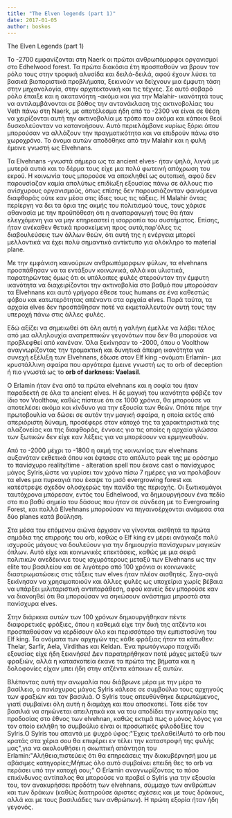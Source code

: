```yaml
---
title: "The Elven legends (part 1)"
date: 2017-01-05
author: boskos
---
```


The Elven Legends (part 1)  


Το -2700 εμφανίζονται στη Naerk οι πρώτοι ανθρωπόμορφοι οργανισμοί στο
Edhelwood forest. Τα πρώτα διακόσια έτη προσπαθούν να βρουν τον ρόλο τους στην
τροφική αλυσίδα και δειλά-δειλά, αφού έχουν λύσει τα βασικά βιοποριστικά
προβλήματα, ξεκινούν να δείχνουν μια έμφυτη τάση στην μηχανολογία, στην
αρχιτεκτονική και τις τέχνες. Σε αυτό σοβαρό ρόλο έπαιξε και η ακατανόητη
-ακόμα και για την Malahir- ικανότητά τους να αντιλαμβάνονται σε βάθος την
αντανάκλαση της ακτινοβολίας του Veth πάνω στη Naerk, με αποτέλεσμα ήδη από το
-2300 να είναι σε θέση να χειρίζονται αυτή την ακτινοβολία με τρόπο που ακόμα
και κάποιοι θεοί δυσκολεύονταν να κατανοήσουν. Αυτό περιελάμβανε κυρίως ξόρκι
όπου μπορούσαν να αλλάζουν την πραγματικότητα και να επιδρούν πάνω στο
χωροχρόνο. Το όνομα αυτών αποδόθηκε από την Malahir και η φυλή έμεινε γνωστή
ως Elvehnans.

Τα Elvehnans -γνωστά σήμερα ως τα ancient elves- ήταν ψηλά, λιγνά με μυτερά
αυτιά και το δέρμα τους είχε μια πολύ φωτεινή απόχρωση του εκρού. Η κοινωνία
τους μπορούσε να αποκληθεί ως ουτοπική, αφού δεν παρουσίαζαν καμία απολύτως
επιδίωξη εξουσίας πάνω σε άλλους πιο ανίσχυρους οργανισμούς, όπως επίσης δεν
παρουσιάζονταν φαινόμενα διαφθοράς ούτε καν μέσα στις ίδιες τους τις τάξεις. Η
Malahir όντας περίεργη να δει τα όρια της ακμής του πολιτισμού τους, τους
χάρισε αθανασία με την προϋπόθεση ότι η αναπαραγωγή τους θα ήταν ελεγχόμενη
για να μην επηρεαστεί η ισορροπία του συστήματος. Επίσης, ήταν ανέκαθεν θετικά
προσκείμενη προς αυτά,παρ'όλες τις διαβουλεύσεις των άλλων θεών, ότι αυτή της
η ενέργεια μπορεί μελλοντικά να έχει πολύ σημαντικό αντίκτυπο για ολόκληρο το
material plane.

Με την εμφάνιση καινούριων ανθρωπόμορφων φύλων, τα elvehnans προσπάθησαν να
τα εντάξουν κοινωνικά, αλλά και υλιστικά, παρατηρώντας όμως ότι οι υπόλοιπες
φυλές στερούνταν την έμφυτη ικανότητα να διαχειρίζονται την ακτινοβολία στο
βαθμό που μπορούσαν τα Elvehnans και αυτό γρήγορα έθεσε τους humans σε ένα
καθεστώς φόβου και κατωτερότητας απέναντι στα αρχαία elves. Παρά ταύτα, τα
αρχαία elves δεν προσπάθησαν ποτέ να εκμεταλλευτούν αυτή τους την υπεροχή πάνω
στις άλλες φυλές.

Εδώ αξίζει να σημειωθεί ότι όλη αυτή η γαλήνη έμελλε να λάβει τέλος από μια
αλληλουχία  ανατρεπτικών γεγονότων που δεν θα μπορούσε να προβλεφθεί από
κανέναν. Όλα ξεκίνησαν το -2000, όπου ο Voolthow αναγνωρίζοντας την τρομακτική
και δυνητικά άπειρη ικανότητα για συνεχή εξέλιξη των Elvehnans, έδωσε στον Elf
king -ονόματι Εrlamin- μια κρυστάλλινη σφαίρα που αργότερα έμεινε γνωστή ως το
orb of deception ή πιο γνωστά ως το **orb of darkness: Vaelasil**.

O Erlamin ήταν ένα από τα πρώτα elvehnans και η σοφία του ήταν παραδεκτή σε
όλα τα ancient elves. Η δε μαγική του ικανότητα φόβιζε τον ίδιο τον Voolthow,
καθώς πίστευε ότι σε 1000 χρόνια, θα μπορούσε να αποτελέσει ακόμα και κίνδυνο
για την εξουσία των θεών. Οπότε πήρε την πρωτοβουλία να δώσει σε αυτόν την
μαγική σφαίρα, η οποία εκτός από απεριόριστη δύναμη, προσέφερε στον κάτοχό της
τα χαρακτηριστικά της αλαζονείας και της διαφθοράς, έννοιες για τις οποίες η
αρχαία γλώσσα των ξωτικών δεν είχε καν λέξεις για να μπορέσουν να ερμηνευθούν.

Από το -2000 μέχρι το -1800 η ακμή της κοινωνίας των elvehnans αυξανόταν
εκθετικά όπου και έφτασε στο απόλυτο peak της με ορόσημο το πανίσχυρο
reality/time - alteration spell που έκανε cast o πανίσχυρος μάγος Sylris,ώστε
να γυρίσει τον χρόνο πίσω 7 ημέρες για να προλάβουν τα elves μια πυρκαγιά που
έκαψε το μισό evergrowing forest και κατέστρεψε σχεδόν ολοσχερώς την πανίδα
της περιοχής. Οι ξωτικομάγοι ταυτόχρονα μπόρεσαν, εντός του Edhelwood, να
δημιουργήσουν ένα πεδίο στο πιο βαθύ σημείο του δάσους που ήταν σε σύνδεση με
το Evergrowing Forest, και πολλά Elvehnans μπορούσαν να πηγαινοέρχονται
ανάμεσα στα δύο planes κατά βούληση.

Στα μέσα του επόμενου αιώνα άρχισαν να γίνονται αισθητά τα πρώτα σημάδια της
επιρροής του orb, καθώς ο Elf king εν μέρει ανάγκαζε πολύ ισχυρούς μάγους να
δουλεύουν για την δημιουργία πανίσχυρων μαγικών όπλων. Αυτό είχε και
κοινωνικές επεκτάσεις, καθώς με μια σειρά πολιτικών ανεδέικνυε τους
ισχυρότερους μεταξύ των Elvehnans ως την elite του βασιλείου και σε λιγότερο
από 100 χρόνια οι κοινωνικές διαστρωματώσεις στις τάξεις των elves ήταν πλέον
αισθητές. Σιγα-σιγά ξεκίνησαν να χρησιμοποιούν και άλλες φυλές ως υποχείρια
χωρίς βέβαια να υπάρξει μιλιταριστική αντιπαράθεση, αφού κανείς δεν μπορούσε
καν να διανοηθεί ότι θα μπορούσαν να σηκώσουν ανάστημα μπροστά στα πανίσχυρα
elves.

Στην διάρκεια αυτών των 100 χρόνων δημιουργήθηκαν πέντε διαφορετικές
φράξιες, όπου η καθεμιά είχε την δική της ατζέντα και προσπαθούσαν να
κερδίσουν όλο και περισσότερο την εμπιστοσύνη του Elf king. Τα ονόματα των
αρχηγών της κάθε φράξιας ήταν τα κάτωθεν: Thelar, Sarfir, Aela, Virdithas και
Keldan. Ένα πρωτόγνωρο παιχνίδι εξουσίας είχε ήδη ξεκινήσει! Δεν παρατηρήθηκαν
ποτέ μάχες μεταξύ των φραξιών, αλλά η κατασκοπεία έκανε τα πρώτα της βήματα
και η δολοφονίες είχαν μπει ήδη στην ατζέντα κάποιων εξ αυτών.

Βλέποντας αυτή την ανωμαλία που διάβρωνε μέρα με την μέρα το βασίλειο, ο
πανίσχυρος μάγος Sylris κάλεσε σε συμβούλιο τους αρχηγούς των φραξιών και τον
βασιλιά. Ο Sylris τους απευθύνθηκε διερωτώμενος, γιατί συμβαίνει όλη αυτή η
διαμάχη και που αποσκοπεί. Τότε είδε τον βασιλιά να σηκώνεται απειλητικά και
να του αποδίδει την κατηγορία της προδοσίας στο έθνος των elvehnan, καθώς
εκτιμά  πως ο μόνος λόγος για τον οποίο εκλήθη το συμβούλιο είναι οι
προσωπικές φιλοδοξίες του Sylris.Ο Sylris του απαντά με ψυχρό ύφος:"Έχεις
τρελαθεί!Αυτό το orb που κρατάς στα χέρια σου θα επιφέρει εν τέλει την
καταστροφή της φυλής μας",για να ακολουθήσει η σκωπτική απάντηση του
Erlamin:"Αλήθεια,πιστεύεις ότι θα επηρεάσεις την διακυβέρνησή μου με αβάσιμες
κατηγορίες;Μήπως όλο αυτό συμβαίνει επειδή θες το orb να περάσει υπό την
κατοχή σου;" Ο Erlamin αναγνωρίζοντας το πόσο επικίνδυνος αντίπαλος θα
μπορούσε να προβεί ο Sylris για την εξουσία του, τον ανακυρήσσει προδότη των
elvehnans, σύμμαχο των ανθρώπων και των δράκων (καθώς διατηρούσε άριστες
σχέσεις και με τους δράκους, αλλά και με τους βασιλιάδες των ανθρώπων). Η
πρώτη εξορία ήταν ήδη γεγονός.

